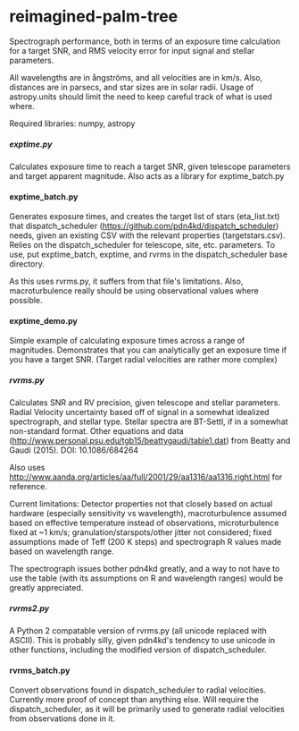 # reimagined-palm-tree
Spectrograph performance, both in terms of an exposure time calculation for a target SNR, and RMS velocity error for input signal and stellar parameters.

All wavelengths are in ångströms, and all velocities are in km/s.
Also, distances are in parsecs, and star sizes are in solar radii. Usage of astropy.units should limit the need to keep careful track of what is used where.

Required libraries: numpy, astropy

##### exptime.py
Calculates exposure time to reach a target SNR, given telescope parameters and target apparent magnitude. Also acts as a library for exptime_batch.py

#### exptime_batch.py
Generates exposure times, and creates the target list of stars (eta_list.txt) that dispatch_scheduler (https://github.com/pdn4kd/dispatch_scheduler) needs, given an existing CSV with the relevant properties (targetstars.csv). Relies on the dispatch_scheduler for telescope, site, etc. parameters. To use, put exptime_batch, exptime, and rvrms in the dispatch_scheduler base directory.

As this uses rvrms.py, it suffers from that file's limitations. Also, macroturbulence really should be using observational values where possible.

#### exptime_demo.py
Simple example of calculating exposure times across a range of magnitudes. Demonstrates that you can analytically get an exposure time if you have a target SNR. (Target radial velocities are rather more complex)

##### rvrms.py
Calculates SNR and RV precision, given telescope and stellar parameters. Radial Velocity uncertainty based off of signal in a somewhat idealized spectrograph, and stellar type. Stellar spectra are BT-Settl, if in a somewhat non-standard format. Other equations and data (http://www.personal.psu.edu/tgb15/beattygaudi/table1.dat) from Beatty and Gaudi (2015). DOI: 10.1086/684264

Also uses http://www.aanda.org/articles/aa/full/2001/29/aa1316/aa1316.right.html for reference.

Current limitations: Detector properties not that closely based on actual hardware (especially sensitivity vs wavelength), macroturbulence assumed based on effective temperature instead of observations, microturbulence fixed at ~1 km/s; granulation/starspots/other jitter not considered; fixed assumptions made of Teff (200 K steps) and spectrograph R values made based on wavelength range.

The spectrograph issues bother pdn4kd greatly, and a way to not have to use the table (with its assumptions on R and wavelength ranges) would be greatly appreciated.

##### rvrms2.py
A Python 2 compatable version of rvrms.py (all unicode replaced with ASCII). This is probably silly, given pdn4kd's tendency to use unicode in other functions, including the modified version of dispatch_scheduler.

#### rvrms_batch.py
Convert observations found in dispatch_scheduler to radial velocities. Currently more proof of concept than anything else. Will require the dispatch_scheduler, as it will be primarily used to generate radial velocities from observations done in it.
